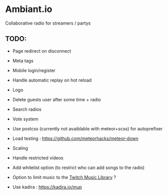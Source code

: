 # Ambiant.io
Collaborative radio for streamers / partys

## TODO:

* Page redirect on disconnect
* Meta tags
* Mobile login/register
* Handle automatic replay on hot reload
* Logo
* Delete guests user after some time + radio
* Search radios
* Vote system
* Use postcss (currently not avaiblable with meteor+scss) for autoprefixer

* Load testing : https://github.com/meteorhacks/meteor-down
* Scaling
* Handle restricted videos
* Add whitelist option (to restrict who can add songs to the radio)
* Option to limit music to the [Twitch Music Library](http://music.twitch.tv/) ?
* Use kadira : https://kadira.io/mup
